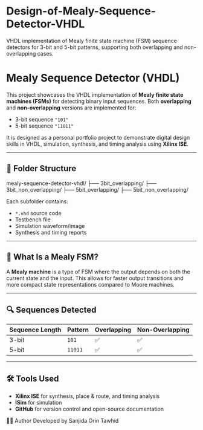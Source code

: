 # Design-of-Mealy-Sequence-Detector-VHDL
VHDL implementation of Mealy finite state machine (FSM) sequence detectors for 3-bit and 5-bit patterns, supporting both overlapping and non-overlapping cases.

# Mealy Sequence Detector (VHDL)

This project showcases the VHDL implementation of **Mealy finite state machines (FSMs)** for detecting binary input sequences. Both **overlapping** and **non-overlapping** versions are implemented for:
- 3-bit sequence `"101"`
- 5-bit sequence `"11011"`

It is designed as a personal portfolio project to demonstrate digital design skills in VHDL, simulation, synthesis, and timing analysis using **Xilinx ISE**.

---

## 📂 Folder Structure

mealy-sequence-detector-vhdl/
├── 3bit_overlapping/
├── 3bit_non_overlapping/
├── 5bit_overlapping/
├── 5bit_non_overlapping/

Each subfolder contains:
- `*.vhd` source code
- Testbench file
- Simulation waveform/image
- Synthesis and timing reports

---

## 🧠 What Is a Mealy FSM?

A **Mealy machine** is a type of FSM where the output depends on both the current state and the input. This allows for faster output transitions and more compact state representations compared to Moore machines.

---

## 🔍 Sequences Detected

| Sequence Length  | Pattern   | Overlapping  | Non-Overlapping  |
|------------------|----------|-------------- |----------------- |
| 3-bit            | `101`    | ✅            | ✅              |
| 5-bit            | `11011`  | ✅            | ✅              |

---

## 🛠 Tools Used

- **Xilinx ISE** for synthesis, place & route, and timing analysis
- **ISim** for simulation
- **GitHub** for version control and open-source documentation


🙋‍♀️ Author Developed by Sanjida Orin Tawhid
